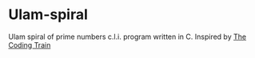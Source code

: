 # Ulam-spiral

Ulam spiral of prime numbers c.l.i. program written in C. Inspired by [The Coding Train](https://www.youtube.com/watch?v=a35KWEjRvc0)
